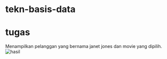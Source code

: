 # tekn-basis-data
# tugas
Menampilkan pelanggan yang bernama janet jones dan movie yang dipilih.
![hasil](C:\Users\hp\Documents\tekn-basis-data\minggu1\db10.png)

